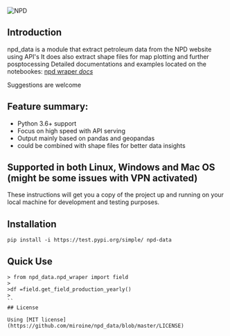 ![NPD](https://github.com/miroine/npd_data/blob/master/docs/image/fasadelogo%20NPD.jpg)

## Introduction
npd_data is a module that extract petroleum data from the NPD website using API's
It does also extract shape files for map plotting and further posptocessing 
Detailed documentations and examples located on the notebookes: [npd wraper *docs* ](https://github.com/miroine/npd_data/tree/master/docs/notebooks)

Suggestions are welcome

## Feature summary: 
 * Python 3.6+ support 
 * Focus on high speed with API serving
 * Output mainly based on pandas and geopandas 
 * could be combined with shape files for better data insights
## Supported in both Linux, Windows and Mac OS (might be some issues with VPN activated)

These instructions will get you a copy of the project up and running on your local machine for development and testing purposes.

## Installation 
```
pip install -i https://test.pypi.org/simple/ npd-data
```
## Quick Use
```
> from npd_data.npd_wraper import field
>
>df =field.get_field_production_yearly()
>
``
## License

Using [MIT license](https://github.com/miroine/npd_data/blob/master/LICENSE)